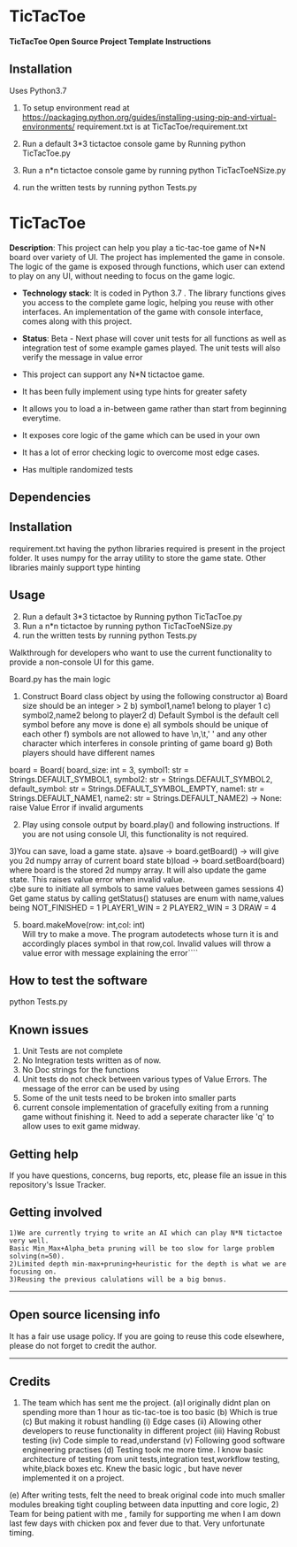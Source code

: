 # TicTacToe
#### TicTacToe Open Source Project Template Instructions


## Installation

Uses Python3.7

1) To setup environment  read at https://packaging.python.org/guides/installing-using-pip-and-virtual-environments/
    requirement.txt is at TicTacToe/requirement.txt

2) Run a default 3*3 tictactoe console game by Running  python TicTacToe.py 
3) Run a n*n tictactoe console game  by running  python TicTacToeNSize.py
4) run the written tests by running python Tests.py


# TicTacToe

**Description**:   This project can help you play a tic-tac-toe game of N*N board over 
variety of UI. The project has implemented the game in console. The logic of the game
is exposed through functions, which user can extend to play on any UI, without needing
to focus on the game logic.

  - **Technology stack**: It is coded in Python 3.7 . The library functions gives you access to the complete game logic,
  helping you reuse with other interfaces.  An implementation of the game with console interface,
  comes along with this project.
  
  - **Status**:  Beta - Next phase will cover unit tests for all functions as well 
  as integration test of some example games played. The unit tests will also verify  the message in value error 
  - This project can support any N*N tictactoe game. 
  - It has been fully
  implement using type hints for greater safety
  - It allows you to load a in-between game rather than start from beginning everytime.
  - It exposes core logic of the game which can be used in your own 
  - It has a lot of error checking logic to overcome most edge cases.
  - Has multiple randomized tests




## Dependencies



## Installation

requirement.txt having the python libraries required is present in the project folder.
It uses numpy for the array utility to store the game state. 
Other libraries mainly support type hinting



## Usage

2) Run a default 3*3 tictactoe by Running  python TicTacToe.py 
3) Run a n*n tictactoe by running  python TicTacToeNSize.py
4) run the written tests by running python Tests.py


Walkthrough for developers who want to use the current functionality to 
provide a non-console UI for this game.

Board.py has the main logic

1) Construct  Board class object by using the following constructor
       a) Board size should be an integer > 2
       b) symbol1,name1 belong to player 1
       c) symbol2,name2 belong to player2
       d) Default Symbol is the default cell symbol before any move is done
       e) all symbols should be unique of each other
       f) symbols are not allowed to have \n,\t,' ' and any other character
       which interferes in console printing of game board
       g) Both players should have different names      
       
       
       

board = Board( board_size: int = 3, symbol1: str = Strings.DEFAULT_SYMBOL1,
                 symbol2: str = Strings.DEFAULT_SYMBOL2,
                 default_symbol: str = Strings.DEFAULT_SYMBOL_EMPTY,
                 name1: str = Strings.DEFAULT_NAME1, name2: str = Strings.DEFAULT_NAME2) -> None:
                 raise Value Error if invalid arguments
           
                 
2)  Play using console output by 
board.play() and following instructions. If you are not using console UI, this functionality
is not required.

3)You can save, load a game state.
     a)save  -> board.getBoard() -> will give you 2d numpy array 
                                    of current board state
     b)load -> board.setBoard(board) where board is the stored 2d numpy
     array. It will also update the game state. This raises value error when invalid value.     
     c)be sure to initiate all symbols to same values between games sessions
4) Get game status by calling getStatus()
    statuses are enum with name,values being
        NOT_FINISHED = 1
        PLAYER1_WIN = 2
        PLAYER2_WIN = 3
        DRAW = 4
  
5)  board.makeMove(row: int,col: int)     
       Will try to make a move. The program autodetects whose turn it is and accordingly
       places symbol in that row,col. Invalid values will throw a value error with message explaining the error````


## How to test the software

python Tests.py

## Known issues

1) Unit Tests are not complete
2) No Integration tests written as of now. 
3) No Doc strings for the functions
4) Unit tests do not check between various types of Value Errors. The message of the error can be used by using 
5) Some of the unit tests need to be broken into smaller parts 
6) current console implementation of gracefully exiting from a running game without finishing it. Need to add a seperate character like 'q' to allow uses to exit game midway.


## Getting help




If you have questions, concerns, bug reports, etc, please file an issue in this repository's Issue Tracker.


## Getting involved
    1)We are currently trying to write an AI which can play N*N tictactoe very well. 
    Basic Min_Max+Alpha_beta pruning will be too slow for large problem solving(n=50).
    2)Limited depth min-max+pruning+heuristic for the depth is what we are focusing on.
    3)Reusing the previous calulations will be a big bonus.
----

## Open source licensing info
It has a fair use usage policy. If you are going to reuse this code elsewhere, please
do not forget to credit the author. 

----

## Credits 
1) The team which has sent me the project.
  (a)I originally didnt plan on spending more than 1 hour as tic-tac-toe is too basic
  (b) Which is true
  (c) But making it robust handling 
        (i) Edge cases
        (ii) Allowing other developers to reuse functionality in different project
        (iii) Having Robust testing 
        (iv) Code simple to read,understand
        (v) Following good software engineering practises
  (d) Testing took me more time. I know basic architecture of testing 
  from unit tests,integration test,workflow testing, white,black boxes etc.
  Knew the basic logic , but have never implemented it on a project.
  
  (e) After writing tests, felt the need to break 
  original code into much smaller modules breaking tight coupling between 
  data inputting and core logic,
2) Team for being patient with me , family for supporting me when I am down last few days with chicken pox and fever due to that. Very unfortunate timing.
  
   
   

